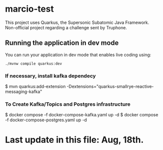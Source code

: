 # marcio-test

This project uses Quarkus, the Supersonic Subatomic Java Framework.
Non-official project regarding a challenge sent by Truphone.

## Running the application in dev mode

You can run your application in dev mode that enables live coding using:
```shell script
./mvnw compile quarkus:dev
```

### If necessary, install kafka dependecy
$ mvn quarkus:add-extension -Dextensions="quarkus-smallrye-reactive-messaging-kafka"

### To Create Kafka/Topics and Postgres infrastructure
$ docker compose -f docker-compose-kafka.yaml up -d
$ docker compose -f docker-compose-postgres.yaml up -d

# Last update in this file: Aug, 18th.